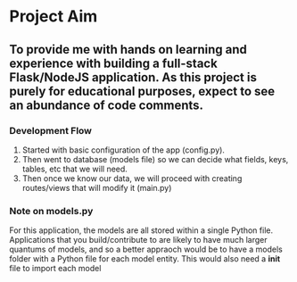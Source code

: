 # Project Aim

## To provide me with hands on learning and experience with building a full-stack Flask/NodeJS application. As this project is purely for educational purposes, expect to see an abundance of code comments.

### Development Flow
1) Started with basic configuration of the app (config.py).
2) Then went to database (models file) so we can decide what fields, keys, tables, etc that we will need.
3) Then once we know our data, we will proceed with creating routes/views that will modify it (main.py)

### Note on models.py
For this application, the models are all stored within a single Python file. Applications that you build/contribute to are likely to have much larger quantums of models, and so a better appraoch would be to have a models folder with a Python file for each model entity. This would also need a __init__ file to import each model   
